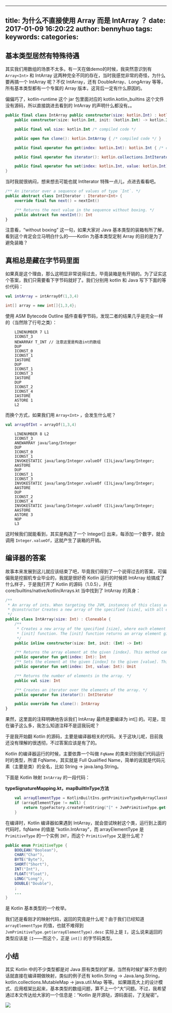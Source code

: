 
---
title: 为什么不直接使用 Array<Int> 而是 IntArray ？
date: 2017-01-09 16:20:22
author: bennyhuo
tags:
keywords:
categories:
---


## 基本类型居然有特殊待遇

其实我们用数组的场景不太多。有一天在做demo的时候，我突然意识到有 ```Array<Int>``` 和 IntArray 这两种完全不同的存在，当时我感觉非常的奇怪，为什么要再搞一个 IntArray 呢？不仅 IntArray，还有 DoubleArray、LongArray 等等，所有基本类型都有一个专属的 Array 版本，这背后一定有什么原因的。

偏偏巧了，kotlin-runtime 这个 jar 包里面对应的 kotlin.kotlin_builtins 这个文件没有源码，所以直接跳进去看到的 IntArray 的声明什么都没有。。

```kotlin
public final class IntArray public constructor(size: kotlin.Int) : kotlin.Cloneable {
    public constructor(size: kotlin.Int, init: (kotlin.Int) -> kotlin.Int) { /* compiled code */ }

    public final val size: kotlin.Int /* compiled code */

    public open fun clone(): kotlin.IntArray { /* compiled code */ }

    public final operator fun get(index: kotlin.Int): kotlin.Int { /* compiled code */ }

    public final operator fun iterator(): kotlin.collections.IntIterator { /* compiled code */ }

    public final operator fun set(index: kotlin.Int, value: kotlin.Int): kotlin.Unit { /* compiled code */ }
}
```

当时我就很纳闷，想来想去可能也就 IntIterator 特殊一点儿，点进去看看吧。

```kotlin
/** An iterator over a sequence of values of type `Int`. */
public abstract class IntIterator : Iterator<Int> {
    override final fun next() = nextInt()

    /** Returns the next value in the sequence without boxing. */
    public abstract fun nextInt(): Int
}
```

注意看，“without boxing” 这一句，如果大家对 Java 基本类型的装箱有所了解，看到这个肯定会立马明白什么的——Kotlin 为基本类型定制 Array 的目的是为了避免装箱？

## 真相总是藏在字节码里面

如果真是这个理由，那么这明显非常说得过去，毕竟装箱是有开销的。为了证实这个答案，我们只需要看下字节码就好了。我们分别用 kotlin 和 Java 写下下面的等价代码：

```kotlin
val intArray = intArrayOf(1,3,4)
```

```java
int[] array = new int[]{1,3,4};
```

使用 ASM Bytecode Outline 插件查看字节码，发现二者的结果几乎是完全一样的（当然除了行号之类）：

```
    LINENUMBER 7 L1
    ICONST_3
    NEWARRAY T_INT // 注意这里是构造int的数组
    DUP
    ICONST_0
    ICONST_1
    IASTORE
    DUP
    ICONST_1
    ICONST_3
    IASTORE
    DUP
    ICONST_2
    ICONST_4
    IASTORE
    ASTORE 1
    L2
```

而换个方式，如果我们用 ```Array<Int>``` ，会发生什么呢？

```kotlin
val arrayOfInt = arrayOf(1,3,4)
```

``` 
    LINENUMBER 8 L2
    ICONST_3
    ANEWARRAY java/lang/Integer
    DUP
    ICONST_0
    ICONST_1
    INVOKESTATIC java/lang/Integer.valueOf (I)Ljava/lang/Integer;
    AASTORE
    DUP
    ICONST_1
    ICONST_3
    INVOKESTATIC java/lang/Integer.valueOf (I)Ljava/lang/Integer;
    AASTORE
    DUP
    ICONST_2
    ICONST_4
    INVOKESTATIC java/lang/Integer.valueOf (I)Ljava/lang/Integer;
    AASTORE
    ASTORE 3
    NOP
    L3
```

这时候我们就能看到，其实是构造了一个 Integer[] 出来，每添加一个数字，就会调用 ```Integer.valueOf```，这就产生了装箱的开销。

## 编译器的答案

故事本来发展到这儿就应该结束了吧，毕竟我们得到了一个说得过去的答案，可偏偏我是挖掘机专业毕业的，我就是很好奇 Kotlin 运行的时候把 IntArray 给搞成了什么样子，于是我打开了 Kotlin 的源码（1.0.5），并在 core/builtins/native/kotlin/Arrays.kt 当中找到了 IntArray 的真身：

```kotlin
/**
 * An array of ints. When targeting the JVM, instances of this class are represented as `int[]`.
 * @constructor Creates a new array of the specified [size], with all elements initialized to zero.
 */
public class IntArray(size: Int) : Cloneable {
    /**
     * Creates a new array of the specified [size], where each element is calculated by calling the specified
     * [init] function. The [init] function returns an array element given its index.
     */
    public inline constructor(size: Int, init: (Int) -> Int)

    /** Returns the array element at the given [index]. This method can be called using the index operator. */
    public operator fun get(index: Int): Int
    /** Sets the element at the given [index] to the given [value]. This method can be called using the index operator. */
    public operator fun set(index: Int, value: Int): Unit

    /** Returns the number of elements in the array. */
    public val size: Int

    /** Creates an iterator over the elements of the array. */
    public operator fun iterator(): IntIterator

    public override fun clone(): IntArray
}
```

果然，这里面的注释明确地告诉我们 IntArray 最终是要编译为 int[] 的。可是，现在骗子这么多，我怎么知道注释不是逗我玩呢？

于是我开始翻 Kotlin 的源码，主要是编译器相关的代码。关于这块儿呢，目前我还没有理解的很透彻，不过答案应该是有了的。

Kotlin 的编译器运行的时候，主要依靠一个叫做 ```FqName``` 的类来识别我们代码运行时的类型，所谓 FqName，其实就是 Full Qualified Name，简单的说就是代码元素（主要是类）的全名，比如 String -> java.lang.String。

下面是 Kotlin 映射 ```IntArray``` 的一段代码：

**typeSignatureMapping.kt，mapBuiltInType方法**

```kotlin
    val arrayElementType = KotlinBuiltIns.getPrimitiveTypeByArrayClassFqName(fqName)
    if (arrayElementType != null) {
        return typeFactory.createFromString("[" + JvmPrimitiveType.get(arrayElementType).desc)
    }
```
在编译时，Kotlin 编译器如果遇到 IntArray，就会尝试映射这个类，运行到上面的代码时，fqName 的值是 "kotlin.IntArray"，而 arrayElementType 是 ```PrimitiveType``` 的一个实例 ```INT```，而这个 ```PrimitiveType``` 又是什么呢？

```java
public enum PrimitiveType {
    BOOLEAN("Boolean"),
    CHAR("Char"),
    BYTE("Byte"),
    SHORT("Short"),
    INT("Int"),
    FLOAT("Float"),
    LONG("Long"),
    DOUBLE("Double"),
    ;
	...
}
```

是 Kotlin 基本类型的一个枚举。

我们还是看刚才的映射代码，返回的究竟是什么呢？由于我们已经知道 ```arrayElementType``` 的值，也就不难得到 ```JvmPrimitiveType.get(arrayElementType).desc``` 实际上是 ```I```，这么说来返回的类型应该是 ```[I```——而这个，正是 ```int[]``` 的字节码类型。

## 小结

其实 Kotlin 中的不少类型都是对 Java 原有类型的扩展，当然有时候扩展不方便的话就直接在编译期做映射，类似的例子还有 kotlin.String -> Java.lang.String，kotlin.collections.MutableMap -> java.util.Map 等等。
如果跟高大上的设计模式、应用框架比起来，基本类型的数组问题，算不上一个“大”问题。不过，我希望通过本文传达给大家的一个信息是：“Kotlin 是开源哒，源码面前，了无秘密”。


![](/arts/kotlin扫码关注.png)